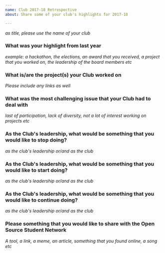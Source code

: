 ```yaml
---
name: Club 2017-18 Retrospective
about: Share some of your club's highlights for 2017-18

---
```


<i>as title, please use the name of your club</i>

<h3>What was your highlight from last year</h3>
<i>example: a hackathon, the elections, an award that you received, a project that you worked on, the leadership of the board members etc </i>



<h3>What is/are the project(s) your Club worked on</h3>
<i>Please include any links as well</i>



<h3>What was the most challenging issue that your Club had to deal with</h3>
<i>last of participation, lack of diversity, not a lot of interest working on projects etc</i>




<h3>As the Club's leadership, what would be something that you would like to stop doing?</h3>
<i>as the club's leadership or/and as the club</i>




<h3>As the Club's leadership, what would be something that you would like to start doing?</h3>
<i>as the club's leadership or/and as the club</i>




<h3>As the Club's leadership, what would be something that you would like to continue doing?</h3>
<i>as the club's leadership or/and as the club</i>



<h3>Please something that you would like to share with the Open Source Student Network</h3>
<i>A tool, a link, a meme, an article, something that you found online, a song etc</i>


